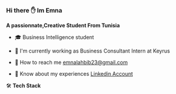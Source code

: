 ### Hi there :hand: Im Emna
**A passionnate,Creative Student From Tunisia**
- :mortar_board: Business Intelligence student

- 🌱 I'm currently working as Business Consultant Intern at Keyrus

- :e-mail: How to reach me emnalahbib23@gmail.com
- :page_facing_up: Know about my experiences [Linkedin Account](https://www.linkedin.com/in/emna-lahbib-a3102119b/)


🛠 **Tech Stack**
